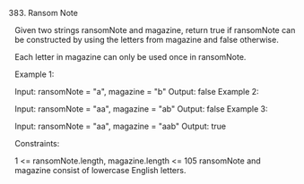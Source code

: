 383. Ransom Note
   

Given two strings ransomNote and magazine, return true if ransomNote can be constructed by using the letters from magazine and false otherwise.

Each letter in magazine can only be used once in ransomNote.



Example 1:

Input: ransomNote = "a", magazine = "b"
Output: false
Example 2:

Input: ransomNote = "aa", magazine = "ab"
Output: false
Example 3:

Input: ransomNote = "aa", magazine = "aab"
Output: true


Constraints:

1 <= ransomNote.length, magazine.length <= 105
ransomNote and magazine consist of lowercase English letters.